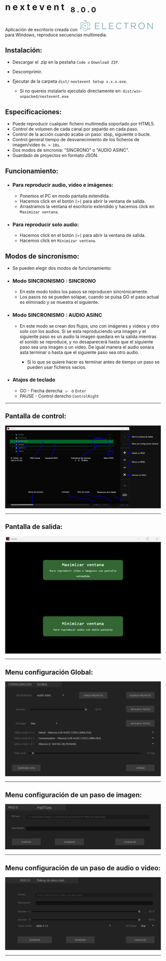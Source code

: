 # n e x t e v e n t &nbsp;    <sub> 8 . 0 . 0</sub> 

Aplicación de escritorio creada con  [![N|Solid](src/img/electron.svg)](https://www.electronjs.org/) para  Windows, reproduce secuencias multimedia. 
## Instalación:
* Descargar el .zip en la pestaña `Code v`  `Download ZIP`.
* Descomprimir.
* Ejecutar de la carpeta `dist/` `nextevent Setup x.x.x.exe`.

  * Si no quereis instalarlo ejecútalo directamente en:
`dist/win-unpacked/nextevent.exe`
## Especificaciones:
* Puede reproducir cualquier fichero multimedia soportado por HTML5.
* Control de volumen de cada canal por separdo en cada paso.
* Control de la acción cuando acaba un paso: stop, siguiente o bucle.
* Control general tiempo de desvanecimiento de los ficheros de imagen/video ` 0s > 10s `.
* Dos modos de sincronía: "SINCRONO" o "AUDIO ASINC".
* Guardado de proyectos en formato JSON. 



## Funcionamiento:
* ### Para  reproducir audio, video e imágenes: 
  * Ponemos el PC en modo pantalla extendida.
  * Hacemos click en el botón `[>]` para abrir la ventana de salida.
  * Arrastramos la ventana el escritorio extendido y hacemos click en ` Maximizar ventana `.

* ### Para reproducir solo audio:
  * Hacemos click en el botón `[>]` para abrir la ventana de salida.
  * Hacemos click en ` Minimizar ventana `.


## Modos de sincronismo:
* Se pueden elegir dos modos de funcionamiento:
* ### Modo SINCRONISMO : SINCRONO
  * En este modo todos los pasos se reproducen sincrónicamente.
  * Los pasos no se pueden solapar, cuando se pulsa GO el paso actual es eliminado y se muestra el siguiente.
* ### Modo SINCRONISMO : AUDIO ASINC
  * En este modo se crean dos flujos, uno con imágenes y videos y otro solo con los audios.
Si se esta reproduciendo una imagen y el siguiente paso es un audio la imagen quedara en la salida 
mientras el sonido se reproduce, y no desaparecerá hasta que el siguiente paso sea una imagen o un video.
De igual manera el audio sonara asta terminar o hasta que el siguiente paso sea otro audio.

    * Si lo que se quiere hacer es terminar antes de tiempo un paso se pueden usar ficheros vacíos.

* ### Atajos de teclado
  * GO - Flecha derecha   `  ▷  ` o  `Enter`
  * PAUSE - Control derecho  `ControlRight`

***
## Pantalla de control:
![](src/img/ControlPrincipal.png)
***
## Pantalla de salida:
![](src/img/Salida.png)
***
## Menu configuración Global:
![](src/img/ConfiguracionGlobal.png)
***
## Menu configuración de un paso de imagen:
![](src/img/ConfiguracionPasoImg.png)
***
## Menu configuración de un paso de audio o video:
![](src/img/ConfiguracionPasoAudioVideo.png)
***
